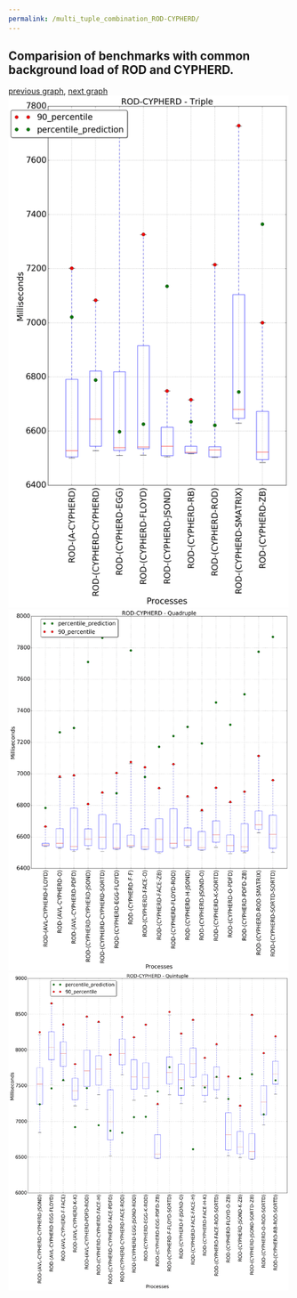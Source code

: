```yaml
---
permalink: /multi_tuple_combination_ROD-CYPHERD/
---
```



## Comparision of benchmarks with common background load of ROD and CYPHERD.

[previous graph](../multi_tuple_combination_ROD-A/), [next graph](../multi_tuple_combination_ROD-EGG/)
![graph figure](./images/triple/ROD/ROD-CYPHERD_box.png)![graph figure](./images/quadruple/ROD/ROD-CYPHERD_box.png)![graph figure](./images/quintuple/ROD/ROD-CYPHERD_box.png)